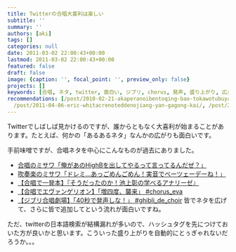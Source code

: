 ```yaml
---
title: Twitterの合唱大喜利は楽しい
subtitle: ''
summary: ''
authors: [aki]
tags: []
categories: null
date: 2011-03-02 22:00:43+00:00
lastmod: 2011-03-02 22:00:43+00:00
featured: false
draft: false
image: {caption: '', focal_point: '', preview_only: false}
projects: []
keywords: [合唱, ネタ, twitter, 面白い, ジブリ, chorus, 発声, 盛り上がり, 広がり, 自動的]
recommendations: [/post/2010-02-21-akaperanoibentoqing-bao-tokawotubuyaku-at-acappella-eventnoshi-ifang/,
  /post/2011-04-06-eric-whitacrenoteddenojiang-yan-gagong-kai/, /post/2007-07-02-minnanohe-chang/]
---
```

Twitterでしばしば見かけるのですが、誰からともなく大喜利が始まることがあります。たとえば、何かの「あるあるネタ」なんかの広がりも面白いです。

手前味噌ですが、合唱ネタを中心にこんなものが過去にありました。

- [合唱のミサワ「俺があのHighBを出してやるって言ってるんだぜ？」](http://togetter.com/li/68388)
- [吹奏楽のミサワ「ドレミ…あっごめんごめん！実音でべーツェーデーね！」](http://togetter.com/li/68393)
- [【合唱で一発本】『そうだったのか！池上彰の学べるアナリーゼ』](http://togetter.com/li/90937)
- [【合唱でエヴァンゲリオン】「増四度、襲来」 #chorus\_eva](http://togetter.com/li/91863)
- [【ジブリ合唱劇場】「40秒で発声しな！」 #ghibli\_de\_choir](http://togetter.com/li/97171)
皆でネタを広げて、さらに皆で追加してという流れが面白いですね。

ただ、twitterの日本語検索が結構漏れが多いので、ハッシュタグを先につけておいた方が良いかと思います。こういった盛り上がりを自動的にとぅぎゃれないだろうか。。。


